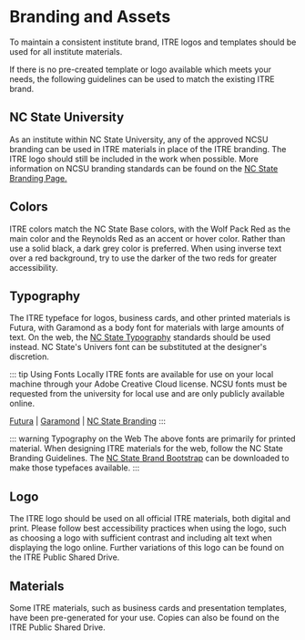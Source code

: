 # Branding and Assets

To maintain a consistent institute brand, ITRE logos and templates should be used for all institute materials.

If there is no pre-created template or logo available which meets your needs, the following guidelines can be used to match the existing ITRE brand.

## NC State University

As an institute within NC State University, any of the approved NCSU branding can be used in ITRE materials in place of the ITRE branding. The ITRE logo should still be included in the work when possible. More information on NCSU branding standards can be found on the [NC State Branding Page.](https://brand.ncsu.edu/)

## Colors

<Swatches :colors="['#cc0000', '#990000', '#333333']" />

ITRE colors match the NC State Base colors, with the Wolf Pack Red as the main color and the Reynolds Red as an accent or hover color. Rather than use a solid black, a dark grey color is preferred. When using inverse text over a red background, try to use the darker of the two reds for greater accessibility.

## Typography

The ITRE typeface for logos, business cards, and other printed materials is Futura, with Garamond as a body font for materials with large amounts of text. On the web, the [NC State Typography](https://brand.ncsu.edu/typography/) standards should be used instead. NC State's Univers font can be substituted at the designer's discretion.

::: tip Using Fonts Locally
ITRE fonts are available for use on your local machine through your Adobe Creative Cloud license. NCSU fonts must be requested from the university for local use and are only publicly available online.

[Futura](https://fonts.adobe.com/fonts/futura-pt) | [Garamond](https://fonts.adobe.com/fonts/adobe-garamond) | [NC State Branding](mailto:ncstatebrand@ncsu.edu)
:::

<Typography :fonts="[{name: 'Futura', size: 13}, {name: 'Garamond', size: 16}]" />

::: warning Typography on the Web
The above fonts are primarily for printed material. When designing ITRE materials for the web, follow the NC State Branding Guidelines. The [NC State Brand Bootstrap](https://brand.ncsu.edu/bootstrap/getting-started/) can be downloaded to make those typefaces available.
:::

## Logo
The ITRE logo should be used on all official ITRE materials, both digital and print. Please follow best accessibility practices when using the logo, such as choosing a logo with sufficient contrast and including alt text when displaying the logo online. Further variations of this logo can be found on the ITRE Public Shared Drive.

<Resource name="ITRE Logo" preview="logo" :files="[
  {text:'Illustrator', link:'logo.eps'},
  {text:'PNG', link:'logo.png'},
  {text:'SVG', link:'logo.svg'},
  {text:'Inverse PNG', link:'inverse-logo.png'},
  {text:'Inverse SVG', link:'inverse-logo.svg'}
]" />

<Resource name="ITRE IT & Web Logo" preview="it-web-logo" :files="[
  {text:'Illustrator', link:'it-web-logo.eps'},
  {text:'PNG', link:'it-web-logo.png'},
  {text:'SVG', link:'it-web-logo.svg'},
  {text:'Inverse PNG', link:'it-web-logo-inverse.png'},
  {text:'Inverse SVG', link:'it-web-logo-inverse.svg'}
]" />

## Materials
Some ITRE materials, such as business cards and presentation templates, have been pre-generated for your use. Copies can also be found on the ITRE Public Shared Drive.
